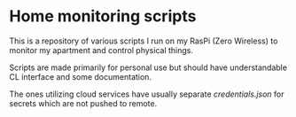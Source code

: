 # Home monitoring scripts

This is a repository of various scripts I run on my RasPi (Zero Wireless) to monitor my apartment and control physical things.

Scripts are made primarily for personal use but should have understandable CL interface and some documentation.

The ones utilizing cloud services have usually separate _credentials.json_ for secrets which are not pushed to remote.